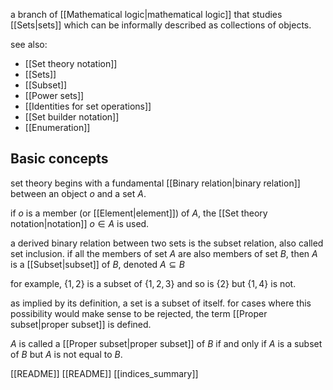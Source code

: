 a branch of [[Mathematical logic|mathematical logic]] that studies [[Sets|sets]] which can be informally described as collections of objects.

see also:
- [[Set theory notation]]
- [[Sets]]
- [[Subset]]
- [[Power sets]]
- [[Identities for set operations]]
- [[Set builder notation]]
- [[Enumeration]]

## Basic concepts

set theory begins with a fundamental [[Binary relation|binary relation]] between an object $o$ and a set $A$. 

if $o$ is a member (or [[Element|element]]) of $A$, the [[Set theory notation|notation]] $o\in A$ is used.

a derived binary relation between two sets is the subset relation, also called set inclusion. if all the members of set $A$ are also members of set $B$, then $A$ is a [[Subset|subset]] of $B$, denoted $A\subseteq B$

for example, $\{1,2\}$ is a subset of $\{1,2,3\}$ and so is $\{2\}$ but $\{1,4\}$ is not.

as implied by its definition, a set is a subset of itself. for cases where this possibility would make sense to be rejected, the term [[Proper subset|proper subset]] is defined.

$A$ is called a [[Proper subset|proper subset]] of $B$ if and only if $A$ is a subset of $B$ but $A$ is not equal to $B$.

[[README]]
[[README]]
[[indices_summary]]
